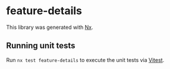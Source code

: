 # feature-details

This library was generated with [Nx](https://nx.dev).

## Running unit tests

Run `nx test feature-details` to execute the unit tests via [Vitest](https://vitest.dev/).
